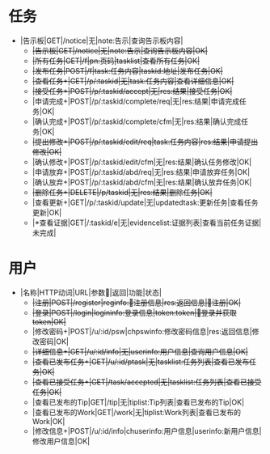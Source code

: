 # 任务
* |告示板|GET|/notice|无|note:告示|查询告示板内容|
  * ~~|告示板|GET|/notice|无|note:告示|查询告示板内容|OK|~~
  * ~~|所有任务|GET|/f|pn:页码|tasklist|查看所有任务|OK|~~
  * ~~|发布任务|POST|/f|task:任务内容|taskid:地址|发布任务|OK|~~
  * ~~|查看任务+|GET|/p/:taskid|无|task:任务内容|查看详细信息|OK|~~
  * ~~|接受任务+|POST|/p/:taskid/accept|无|res:结果|接受任务|OK|~~
  * |申请完成+|POST|/p/:taskid/complete/req|无|res:结果|申请完成任务|OK|
  * |确认完成+|POST|/p/:taskid/complete/cfm|无|res:结果|确认完成任务|OK|
  * ~~|提出修改+|POST|/p/:taskid/edit/req|task:任务内容|res:结果|申请提出修改|OK|~~
  * |确认修改+|POST|/p/:taskid/edit/cfm|无|res:结果|确认任务修改|OK|
  * |申请放弃+|POST|/p/:taskid/abd/req|无|res:结果|申请放弃任务|OK|
  * |确认放弃+|POST|/p/:taskid/abd/cfm|无|res:结果|确认放弃任务|OK|
  * ~~|删除任务+|DELETE|/p/taskid|无|res:结果|删除任务|OK|~~
  * |查看更新+|GET|/p/:taskid/update|无|updatedtask:更新任务|查看任务更新|OK|
  * |*查看证据|GET|/:taskid/e|无|evidencelist:证据列表|查看当前任务证据|未完成|

# 用户
* |名称|HTTP动词|URL|参数|返回|功能|状态|
  * ~~|注册|POST|/register|reginfo:注册信息|res:返回信息|注册|OK|~~
  * ~~|登录|POST|/login|logininfo:登录信息|token:token|登录并获取token|OK|~~
  * |修改密码+|POST|/u/:id/psw|chpswinfo:修改密码信息|res:返回信息|修改密码|OK|
  * ~~|详细信息+|GET|/u/:id/info|无|userinfo:用户信息|查询用户信息|OK|~~
  * ~~|查看已发布任务+|GET|/u/:id/ptask|无|tasklist:任务列表|查看已发布任务|OK|~~
  * ~~|查看已接受任务+|GET|/task/accepted|无|tasklist:任务列表|查看已接受任务|OK|~~
  * |查看已发布的Tip|GET|/tip|无|tiplist:Tip列表|查看已发布的Tip|OK|
  * |查看已发布的Work|GET|/work|无|tiplist:Work列表|查看已发布的Work|OK|
  * |修改信息+|POST|/u/:id/info|chuserinfo:用户信息|userinfo:新用户信息|修改用户信息|OK|
  